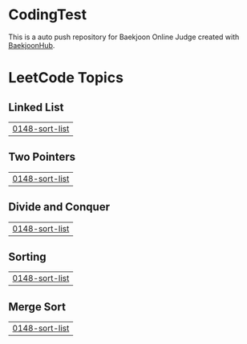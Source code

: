 # CodingTest
This is a auto push repository for Baekjoon Online Judge created with [BaekjoonHub](https://github.com/BaekjoonHub/BaekjoonHub).

<!---LeetCode Topics Start-->
# LeetCode Topics
## Linked List
|  |
| ------- |
| [0148-sort-list](https://github.com/hyundong-L/CodingTest/tree/master/0148-sort-list) |
## Two Pointers
|  |
| ------- |
| [0148-sort-list](https://github.com/hyundong-L/CodingTest/tree/master/0148-sort-list) |
## Divide and Conquer
|  |
| ------- |
| [0148-sort-list](https://github.com/hyundong-L/CodingTest/tree/master/0148-sort-list) |
## Sorting
|  |
| ------- |
| [0148-sort-list](https://github.com/hyundong-L/CodingTest/tree/master/0148-sort-list) |
## Merge Sort
|  |
| ------- |
| [0148-sort-list](https://github.com/hyundong-L/CodingTest/tree/master/0148-sort-list) |
<!---LeetCode Topics End-->